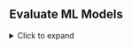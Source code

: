 ## Evaluate ML Models
<details>
    <Summary>Click to expand</summary>
* As we have formulated our project as a regression problem we use mean squared and a root mean squared error as a validation metric for hyper parameter turning

### Sagemaker Console hyper param jobs screens

![](../images/hyper_param_jobs.png)

![](../images/hyper_training_loss.png)
<br/>*We see an improved performance on our evaluation data and also note the training could have run for more rounds (it doesn't appear to have fully converged).*

As seen in the previous section we see a RMSE of 57.25 across all of the testing data which is still significantly below our evaluation performance. After further investigation we notice poor performance on testing data files 3 and 4 which exhibit 6 different operational settings. Our model isn't generalizing well to this portion of the dataset.

Some ideas to improve our model
* 

```python
!pip install pyathena
!pip install xgboost
!pip install pyarrow
!pip install s3fs
```


```python
import pyarrow.parquet as pq
import s3fs
fs = s3fs.S3FileSystem()
```


```python
dataset = pq.ParquetDataset('s3://datalake-curated-datasets-907317471167-us-east-1-pjkrtzr/year=2021', filesystem=fs)
table = dataset.read()
df = table.to_pandas()
df = df.sort_values(['unit_number', 'cycle'])
```


```python
df.head()
```




<div>
<style scoped>
    .dataframe tbody tr th:only-of-type {
        vertical-align: middle;
    }

    .dataframe tbody tr th {
        vertical-align: top;
    }

    .dataframe thead th {
        text-align: right;
    }
</style>
<table border="1" class="dataframe">
  <thead>
    <tr style="text-align: right;">
      <th></th>
      <th>filename</th>
      <th>unit_number</th>
      <th>failure_cycle</th>
      <th>cycle</th>
      <th>op_1</th>
      <th>op_2</th>
      <th>op_3</th>
      <th>sensor_measurement_1</th>
      <th>sensor_measurement_2</th>
      <th>sensor_measurement_3</th>
      <th>...</th>
      <th>sensor_measurement_15</th>
      <th>sensor_measurement_16</th>
      <th>sensor_measurement_17</th>
      <th>sensor_measurement_18</th>
      <th>sensor_measurement_19</th>
      <th>sensor_measurement_20</th>
      <th>sensor_measurement_21</th>
      <th>month</th>
      <th>day</th>
      <th>hour</th>
    </tr>
  </thead>
  <tbody>
    <tr>
      <th>19204</th>
      <td>train_FD001.txt</td>
      <td>1</td>
      <td>191</td>
      <td>1</td>
      <td>-0.0007</td>
      <td>-0.0004</td>
      <td>100.0</td>
      <td>518.67</td>
      <td>641.82</td>
      <td>1589.70</td>
      <td>...</td>
      <td>8.4195</td>
      <td>0.03</td>
      <td>392</td>
      <td>2388</td>
      <td>100.0</td>
      <td>39.06</td>
      <td>23.4190</td>
      <td>1</td>
      <td>5</td>
      <td>19</td>
    </tr>
    <tr>
      <th>60712</th>
      <td>train_FD004.txt</td>
      <td>1</td>
      <td>320</td>
      <td>1</td>
      <td>42.0049</td>
      <td>0.8400</td>
      <td>100.0</td>
      <td>445.00</td>
      <td>549.68</td>
      <td>1343.43</td>
      <td>...</td>
      <td>9.3335</td>
      <td>0.02</td>
      <td>330</td>
      <td>2212</td>
      <td>100.0</td>
      <td>10.62</td>
      <td>6.3670</td>
      <td>1</td>
      <td>5</td>
      <td>19</td>
    </tr>
    <tr>
      <th>65088</th>
      <td>train_FD002.txt</td>
      <td>1</td>
      <td>148</td>
      <td>1</td>
      <td>34.9983</td>
      <td>0.8400</td>
      <td>100.0</td>
      <td>449.44</td>
      <td>555.32</td>
      <td>1358.61</td>
      <td>...</td>
      <td>9.3461</td>
      <td>0.02</td>
      <td>334</td>
      <td>2223</td>
      <td>100.0</td>
      <td>14.73</td>
      <td>8.8071</td>
      <td>1</td>
      <td>5</td>
      <td>19</td>
    </tr>
    <tr>
      <th>155602</th>
      <td>train_FD003.txt</td>
      <td>1</td>
      <td>258</td>
      <td>1</td>
      <td>-0.0005</td>
      <td>0.0004</td>
      <td>100.0</td>
      <td>518.67</td>
      <td>642.36</td>
      <td>1583.23</td>
      <td>...</td>
      <td>8.4246</td>
      <td>0.03</td>
      <td>391</td>
      <td>2388</td>
      <td>100.0</td>
      <td>39.11</td>
      <td>23.3537</td>
      <td>1</td>
      <td>5</td>
      <td>19</td>
    </tr>
    <tr>
      <th>19205</th>
      <td>train_FD001.txt</td>
      <td>1</td>
      <td>190</td>
      <td>2</td>
      <td>0.0019</td>
      <td>-0.0003</td>
      <td>100.0</td>
      <td>518.67</td>
      <td>642.15</td>
      <td>1591.82</td>
      <td>...</td>
      <td>8.4318</td>
      <td>0.03</td>
      <td>392</td>
      <td>2388</td>
      <td>100.0</td>
      <td>39.00</td>
      <td>23.4236</td>
      <td>1</td>
      <td>5</td>
      <td>19</td>
    </tr>
  </tbody>
</table>
<p>5 rows × 31 columns</p>
</div>




```python
import numpy as np
import matplotlib.pyplot as plt
import pandas as pd
import xgboost as xgb
```


```python
!aws s3 cp s3://datalake-published-data-907317471167-us-east-1-pjkrtzr/sagemaker/cmapss-xgboost/hyper-xgboost/hyper-cmapss-2021-01-07-16-04-50-409-07f98126/output/model.tar.gz .

!tar xvzf model.tar.gz
```


```python
import pickle as pkl
with open("xgboost-model", "rb") as f:
    booster = pkl.load(f)   
```


```python
features = ['cycle', 'op_1', 'op_2',
       'op_3', 'sensor_measurement_1', 'sensor_measurement_2',
       'sensor_measurement_3', 'sensor_measurement_4', 'sensor_measurement_5',
       'sensor_measurement_6', 'sensor_measurement_7', 'sensor_measurement_8',
       'sensor_measurement_9', 'sensor_measurement_10',
       'sensor_measurement_11', 'sensor_measurement_12',
       'sensor_measurement_13', 'sensor_measurement_14',
       'sensor_measurement_15', 'sensor_measurement_16',
       'sensor_measurement_17', 'sensor_measurement_18',
       'sensor_measurement_19', 'sensor_measurement_20',
       'sensor_measurement_21']
```


```python
is_train = df.unit_number % 3 != 0
is_test = df.unit_number % 3 == 0
```


```python
x_train, x_test = df.loc[is_train, features  + ['filename']], df.loc[is_test, features + ['filename']]

y_train, y_test = df.loc[is_train, 'failure_cycle'],  df.loc[is_test, 'failure_cycle']
```


```python
from sklearn.metrics import mean_squared_error
```


```python
residuals = y_test.values - booster.predict(xgb.DMatrix(x_test[features].values))
```


```python
mean_squared_error(y_test.values, booster.predict(xgb.DMatrix(x_test[features].values)), squared=False)
```




    44.36013601663794




```python
fig, ax = plt.subplots(figsize=(30, 12))
ax.plot(residuals)
_ = ax.set_title('residual plot by filename, engine number')
```


    
![png](../images/evaluate_model_13_0.png)
    



```python
from matplotlib.colors import ListedColormap as lcm
labels, _ = df.loc[y_test.index, 'filename'].pipe(pd.factorize)
colours = ['red','orange','blue','green']
```


```python
fig, ax = plt.subplots(figsize=(30, 12))
ax.scatter(df.loc[y_test.index, 'cycle'], residuals, c=labels, cmap=lcm(colours), s=5, alpha=.5)
```




    <matplotlib.collections.PathCollection at 0x7f1fdf5b6470>




    
![png](../images/evaluate_model_15_1.png)
    



```python
x_test['residual'] = residuals
```


```python
x_test.groupby('filename').residual.describe()
```




<div>
<style scoped>
    .dataframe tbody tr th:only-of-type {
        vertical-align: middle;
    }

    .dataframe tbody tr th {
        vertical-align: top;
    }

    .dataframe thead th {
        text-align: right;
    }
</style>
<table border="1" class="dataframe">
  <thead>
    <tr style="text-align: right;">
      <th></th>
      <th>count</th>
      <th>mean</th>
      <th>std</th>
      <th>min</th>
      <th>25%</th>
      <th>50%</th>
      <th>75%</th>
      <th>max</th>
    </tr>
    <tr>
      <th>filename</th>
      <th></th>
      <th></th>
      <th></th>
      <th></th>
      <th></th>
      <th></th>
      <th></th>
      <th></th>
    </tr>
  </thead>
  <tbody>
    <tr>
      <th>train_FD001.txt</th>
      <td>6608.0</td>
      <td>-0.628722</td>
      <td>41.703216</td>
      <td>-115.709702</td>
      <td>-25.399927</td>
      <td>-4.979549</td>
      <td>10.563948</td>
      <td>175.004593</td>
    </tr>
    <tr>
      <th>train_FD002.txt</th>
      <td>17506.0</td>
      <td>-2.387850</td>
      <td>34.093822</td>
      <td>-127.192123</td>
      <td>-22.189165</td>
      <td>-4.812390</td>
      <td>11.121140</td>
      <td>147.016792</td>
    </tr>
    <tr>
      <th>train_FD003.txt</th>
      <td>8098.0</td>
      <td>3.876181</td>
      <td>62.486405</td>
      <td>-226.096405</td>
      <td>-25.879181</td>
      <td>-3.090282</td>
      <td>21.385916</td>
      <td>260.607513</td>
    </tr>
    <tr>
      <th>train_FD004.txt</th>
      <td>19454.0</td>
      <td>-2.332206</td>
      <td>44.131340</td>
      <td>-163.258270</td>
      <td>-26.639145</td>
      <td>-4.461285</td>
      <td>15.991688</td>
      <td>190.555252</td>
    </tr>
  </tbody>
</table>
</div>




```python
! cat /home/ec2-user/SageMaker/aws-bb-cmapss/data/test_FD001.txt | cut -d ' ' -f2- > cmapss.test.1
! cat /home/ec2-user/SageMaker/aws-bb-cmapss/data/test_FD002.txt | cut -d ' ' -f2- > cmapss.test.2
! cat /home/ec2-user/SageMaker/aws-bb-cmapss/data/test_FD003.txt | cut -d ' ' -f2- > cmapss.test.3
! cat /home/ec2-user/SageMaker/aws-bb-cmapss/data/test_FD004.txt | cut -d ' ' -f2- > cmapss.test.4
```


```python
all_test_data = []
for i in range(1, 5):
    filename = f'cmapss.test.{i}'
    test_file_name = f'test_FD00{i}.txt'
    test_rul_name = f'RUL_FD00{i}.txt'
    test_data = pd.read_csv(f"/home/ec2-user/SageMaker/aws-bb-cmapss/data/{test_file_name}", header=None, delimiter=' ')

    labels = pd.read_csv(f"/home/ec2-user/SageMaker/aws-bb-cmapss/data/{test_rul_name}", names=['remaining_cycles'])
    labels.index += 1
    labels = labels.reset_index()
    labels = labels.rename(columns={'index' : 0})
    labels = test_data.groupby(0)[1].max().reset_index().merge(labels, left_on=0, right_on=0)
    labels['max_cycles'] = labels[1] + labels['remaining_cycles']

    test_data = test_data.merge(labels[[0, 'max_cycles']], left_on=0, right_on=0)

    test_data['RUL'] = test_data['max_cycles'] - test_data[1]
    test_data['filename'] = filename
    all_test_data.append(test_data)

all_test_data_df = pd.concat(all_test_data)
```


```python
residual_test = all_test_data_df.RUL.values - booster.predict(xgb.DMatrix(all_test_data_df.drop(columns=[0, 26, 27, 'max_cycles', 'RUL', 'filename']).values))
```


```python
mean_squared_error(all_test_data_df.RUL.values, booster.predict(xgb.DMatrix(all_test_data_df.drop(columns=[0, 26, 27, 'max_cycles', 'RUL', 'filename']).values)), squared=False)
```




    57.709556087846885




```python
fig, ax = plt.subplots(figsize=(30, 12))
ax.plot(residual_test)
_ = ax.set_title('residual plot by filename, engine number')
```


    
![png](../images/evaluate_model_22_0.png)
    



```python
all_test_data_df['residual'] = residual_test
```


```python
all_test_data_df.head()
```




<div>
<style scoped>
    .dataframe tbody tr th:only-of-type {
        vertical-align: middle;
    }

    .dataframe tbody tr th {
        vertical-align: top;
    }

    .dataframe thead th {
        text-align: right;
    }
</style>
<table border="1" class="dataframe">
  <thead>
    <tr style="text-align: right;">
      <th></th>
      <th>0</th>
      <th>1</th>
      <th>2</th>
      <th>3</th>
      <th>4</th>
      <th>5</th>
      <th>6</th>
      <th>7</th>
      <th>8</th>
      <th>9</th>
      <th>...</th>
      <th>22</th>
      <th>23</th>
      <th>24</th>
      <th>25</th>
      <th>26</th>
      <th>27</th>
      <th>max_cycles</th>
      <th>RUL</th>
      <th>filename</th>
      <th>residual</th>
    </tr>
  </thead>
  <tbody>
    <tr>
      <th>0</th>
      <td>1</td>
      <td>1</td>
      <td>0.0023</td>
      <td>0.0003</td>
      <td>100.0</td>
      <td>518.67</td>
      <td>643.02</td>
      <td>1585.29</td>
      <td>1398.21</td>
      <td>14.62</td>
      <td>...</td>
      <td>2388</td>
      <td>100.0</td>
      <td>38.86</td>
      <td>23.3735</td>
      <td>NaN</td>
      <td>NaN</td>
      <td>143</td>
      <td>142</td>
      <td>cmapss.test.1</td>
      <td>-46.637024</td>
    </tr>
    <tr>
      <th>1</th>
      <td>1</td>
      <td>2</td>
      <td>-0.0027</td>
      <td>-0.0003</td>
      <td>100.0</td>
      <td>518.67</td>
      <td>641.71</td>
      <td>1588.45</td>
      <td>1395.42</td>
      <td>14.62</td>
      <td>...</td>
      <td>2388</td>
      <td>100.0</td>
      <td>39.02</td>
      <td>23.3916</td>
      <td>NaN</td>
      <td>NaN</td>
      <td>143</td>
      <td>141</td>
      <td>cmapss.test.1</td>
      <td>-60.858078</td>
    </tr>
    <tr>
      <th>2</th>
      <td>1</td>
      <td>3</td>
      <td>0.0003</td>
      <td>0.0001</td>
      <td>100.0</td>
      <td>518.67</td>
      <td>642.46</td>
      <td>1586.94</td>
      <td>1401.34</td>
      <td>14.62</td>
      <td>...</td>
      <td>2388</td>
      <td>100.0</td>
      <td>39.08</td>
      <td>23.4166</td>
      <td>NaN</td>
      <td>NaN</td>
      <td>143</td>
      <td>140</td>
      <td>cmapss.test.1</td>
      <td>-58.174103</td>
    </tr>
    <tr>
      <th>3</th>
      <td>1</td>
      <td>4</td>
      <td>0.0042</td>
      <td>0.0000</td>
      <td>100.0</td>
      <td>518.67</td>
      <td>642.44</td>
      <td>1584.12</td>
      <td>1406.42</td>
      <td>14.62</td>
      <td>...</td>
      <td>2388</td>
      <td>100.0</td>
      <td>39.00</td>
      <td>23.3737</td>
      <td>NaN</td>
      <td>NaN</td>
      <td>143</td>
      <td>139</td>
      <td>cmapss.test.1</td>
      <td>-58.611984</td>
    </tr>
    <tr>
      <th>4</th>
      <td>1</td>
      <td>5</td>
      <td>0.0014</td>
      <td>0.0000</td>
      <td>100.0</td>
      <td>518.67</td>
      <td>642.51</td>
      <td>1587.19</td>
      <td>1401.92</td>
      <td>14.62</td>
      <td>...</td>
      <td>2388</td>
      <td>100.0</td>
      <td>38.99</td>
      <td>23.4130</td>
      <td>NaN</td>
      <td>NaN</td>
      <td>143</td>
      <td>138</td>
      <td>cmapss.test.1</td>
      <td>-66.911758</td>
    </tr>
  </tbody>
</table>
<p>5 rows × 32 columns</p>
</div>




```python
buckets, bins = pd.qcut(x_test.cycle, 10, precision=0, retbins=True)
```

# Futher comparisons of the data reveal a fact which we are aware of and which explains the reason for higher errors on the test set
* the test files (all_test_data_df) are truncated at some point prior to the engine failure, where are the train data (x_test) are upto and including the final cycle.
Considering the distribution of errors on the scatter above this provides fewer low error (late cycle) prediction in the test data which would pull down our average error rate.
Looking at the distribution of cycle across each of the files we can see the train data has larger dispertion
* the training data upper quartile starts at [152, 155, 193.75 and 180] cycles
* the test data upper quartile starts at [113, 119, 149 and 155] cycles



```python
x_test.groupby(['filename']).cycle.describe()
```




<div>
<style scoped>
    .dataframe tbody tr th:only-of-type {
        vertical-align: middle;
    }

    .dataframe tbody tr th {
        vertical-align: top;
    }

    .dataframe thead th {
        text-align: right;
    }
</style>
<table border="1" class="dataframe">
  <thead>
    <tr style="text-align: right;">
      <th></th>
      <th>count</th>
      <th>mean</th>
      <th>std</th>
      <th>min</th>
      <th>25%</th>
      <th>50%</th>
      <th>75%</th>
      <th>max</th>
    </tr>
    <tr>
      <th>filename</th>
      <th></th>
      <th></th>
      <th></th>
      <th></th>
      <th></th>
      <th></th>
      <th></th>
      <th></th>
    </tr>
  </thead>
  <tbody>
    <tr>
      <th>train_FD001.txt</th>
      <td>6608.0</td>
      <td>106.867736</td>
      <td>69.710392</td>
      <td>1.0</td>
      <td>51.0</td>
      <td>101.0</td>
      <td>152.00</td>
      <td>362.0</td>
    </tr>
    <tr>
      <th>train_FD002.txt</th>
      <td>17506.0</td>
      <td>106.889181</td>
      <td>66.943381</td>
      <td>1.0</td>
      <td>51.0</td>
      <td>102.0</td>
      <td>155.00</td>
      <td>340.0</td>
    </tr>
    <tr>
      <th>train_FD003.txt</th>
      <td>8098.0</td>
      <td>142.325142</td>
      <td>103.378154</td>
      <td>1.0</td>
      <td>63.0</td>
      <td>125.0</td>
      <td>193.75</td>
      <td>494.0</td>
    </tr>
    <tr>
      <th>train_FD004.txt</th>
      <td>19454.0</td>
      <td>126.601213</td>
      <td>83.612747</td>
      <td>1.0</td>
      <td>59.0</td>
      <td>117.0</td>
      <td>180.00</td>
      <td>417.0</td>
    </tr>
  </tbody>
</table>
</div>




```python
all_test_data_df.groupby(['filename'])[1].describe()
```




<div>
<style scoped>
    .dataframe tbody tr th:only-of-type {
        vertical-align: middle;
    }

    .dataframe tbody tr th {
        vertical-align: top;
    }

    .dataframe thead th {
        text-align: right;
    }
</style>
<table border="1" class="dataframe">
  <thead>
    <tr style="text-align: right;">
      <th></th>
      <th>count</th>
      <th>mean</th>
      <th>std</th>
      <th>min</th>
      <th>25%</th>
      <th>50%</th>
      <th>75%</th>
      <th>max</th>
    </tr>
    <tr>
      <th>filename</th>
      <th></th>
      <th></th>
      <th></th>
      <th></th>
      <th></th>
      <th></th>
      <th></th>
      <th></th>
    </tr>
  </thead>
  <tbody>
    <tr>
      <th>cmapss.test.1</th>
      <td>13096.0</td>
      <td>76.836515</td>
      <td>53.057749</td>
      <td>1.0</td>
      <td>33.0</td>
      <td>69.0</td>
      <td>113.0</td>
      <td>303.0</td>
    </tr>
    <tr>
      <th>cmapss.test.2</th>
      <td>33991.0</td>
      <td>81.223647</td>
      <td>58.892845</td>
      <td>1.0</td>
      <td>34.0</td>
      <td>70.0</td>
      <td>119.0</td>
      <td>367.0</td>
    </tr>
    <tr>
      <th>cmapss.test.3</th>
      <td>16596.0</td>
      <td>105.999518</td>
      <td>83.286900</td>
      <td>1.0</td>
      <td>42.0</td>
      <td>87.0</td>
      <td>149.0</td>
      <td>475.0</td>
    </tr>
    <tr>
      <th>cmapss.test.4</th>
      <td>41214.0</td>
      <td>108.739094</td>
      <td>83.717459</td>
      <td>1.0</td>
      <td>43.0</td>
      <td>91.0</td>
      <td>155.0</td>
      <td>486.0</td>
    </tr>
  </tbody>
</table>
</div>



# How do residuals vary across the train/ test


```python
x_test.groupby(['filename',buckets]).residual.describe()
```




<div>
<style scoped>
    .dataframe tbody tr th:only-of-type {
        vertical-align: middle;
    }

    .dataframe tbody tr th {
        vertical-align: top;
    }

    .dataframe thead th {
        text-align: right;
    }
</style>
<table border="1" class="dataframe">
  <thead>
    <tr style="text-align: right;">
      <th></th>
      <th></th>
      <th>count</th>
      <th>mean</th>
      <th>std</th>
      <th>min</th>
      <th>25%</th>
      <th>50%</th>
      <th>75%</th>
      <th>max</th>
    </tr>
    <tr>
      <th>filename</th>
      <th>cycle</th>
      <th></th>
      <th></th>
      <th></th>
      <th></th>
      <th></th>
      <th></th>
      <th></th>
      <th></th>
    </tr>
  </thead>
  <tbody>
    <tr>
      <th rowspan="10" valign="top">train_FD001.txt</th>
      <th>(0.0, 22.0]</th>
      <td>726.0</td>
      <td>-2.504561</td>
      <td>50.789281</td>
      <td>-86.244019</td>
      <td>-35.661686</td>
      <td>-13.136742</td>
      <td>16.097553</td>
      <td>175.004593</td>
    </tr>
    <tr>
      <th>(22.0, 44.0]</th>
      <td>726.0</td>
      <td>-3.755982</td>
      <td>50.656662</td>
      <td>-115.709702</td>
      <td>-36.211971</td>
      <td>-15.256157</td>
      <td>13.969833</td>
      <td>173.169632</td>
    </tr>
    <tr>
      <th>(44.0, 66.0]</th>
      <td>726.0</td>
      <td>-4.321798</td>
      <td>50.130904</td>
      <td>-88.229858</td>
      <td>-35.897781</td>
      <td>-15.830536</td>
      <td>12.547562</td>
      <td>174.960602</td>
    </tr>
    <tr>
      <th>(66.0, 88.0]</th>
      <td>726.0</td>
      <td>-3.666177</td>
      <td>47.859289</td>
      <td>-83.804855</td>
      <td>-33.549446</td>
      <td>-15.542778</td>
      <td>10.791906</td>
      <td>173.310860</td>
    </tr>
    <tr>
      <th>(88.0, 110.0]</th>
      <td>726.0</td>
      <td>-3.702890</td>
      <td>44.198749</td>
      <td>-69.713692</td>
      <td>-30.358004</td>
      <td>-14.475109</td>
      <td>8.751095</td>
      <td>160.703506</td>
    </tr>
    <tr>
      <th>(110.0, 133.0]</th>
      <td>754.0</td>
      <td>-1.152965</td>
      <td>38.874536</td>
      <td>-79.414566</td>
      <td>-23.152164</td>
      <td>-7.689329</td>
      <td>4.784771</td>
      <td>156.172768</td>
    </tr>
    <tr>
      <th>(133.0, 156.0]</th>
      <td>705.0</td>
      <td>0.305408</td>
      <td>32.445708</td>
      <td>-63.428772</td>
      <td>-15.390663</td>
      <td>-3.736670</td>
      <td>5.717579</td>
      <td>125.682098</td>
    </tr>
    <tr>
      <th>(156.0, 183.0]</th>
      <td>637.0</td>
      <td>2.831494</td>
      <td>28.467537</td>
      <td>-58.045792</td>
      <td>-10.312904</td>
      <td>-0.793730</td>
      <td>7.015697</td>
      <td>110.830215</td>
    </tr>
    <tr>
      <th>(183.0, 226.0]</th>
      <td>537.0</td>
      <td>8.049312</td>
      <td>22.698423</td>
      <td>-36.912132</td>
      <td>-4.002255</td>
      <td>0.353560</td>
      <td>11.885986</td>
      <td>98.876205</td>
    </tr>
    <tr>
      <th>(226.0, 494.0]</th>
      <td>345.0</td>
      <td>9.872488</td>
      <td>14.305110</td>
      <td>-11.570721</td>
      <td>-1.046422</td>
      <td>5.766025</td>
      <td>16.840992</td>
      <td>67.317307</td>
    </tr>
    <tr>
      <th rowspan="10" valign="top">train_FD002.txt</th>
      <th>(0.0, 22.0]</th>
      <td>1892.0</td>
      <td>-3.379630</td>
      <td>43.861788</td>
      <td>-117.789108</td>
      <td>-31.157356</td>
      <td>-9.812286</td>
      <td>19.146919</td>
      <td>142.545486</td>
    </tr>
    <tr>
      <th>(22.0, 44.0]</th>
      <td>1892.0</td>
      <td>-3.787235</td>
      <td>42.764452</td>
      <td>-105.122421</td>
      <td>-31.099270</td>
      <td>-10.069321</td>
      <td>17.380657</td>
      <td>146.350555</td>
    </tr>
    <tr>
      <th>(44.0, 66.0]</th>
      <td>1892.0</td>
      <td>-3.623476</td>
      <td>42.160388</td>
      <td>-127.192123</td>
      <td>-30.555206</td>
      <td>-9.525581</td>
      <td>18.226646</td>
      <td>138.584610</td>
    </tr>
    <tr>
      <th>(66.0, 88.0]</th>
      <td>1892.0</td>
      <td>-4.294027</td>
      <td>40.546853</td>
      <td>-106.112152</td>
      <td>-31.691811</td>
      <td>-10.794277</td>
      <td>15.179213</td>
      <td>147.016792</td>
    </tr>
    <tr>
      <th>(88.0, 110.0]</th>
      <td>1892.0</td>
      <td>-2.775645</td>
      <td>37.417924</td>
      <td>-119.322372</td>
      <td>-28.266768</td>
      <td>-9.380726</td>
      <td>17.536855</td>
      <td>133.719429</td>
    </tr>
    <tr>
      <th>(110.0, 133.0]</th>
      <td>1974.0</td>
      <td>-2.439496</td>
      <td>31.484923</td>
      <td>-90.092560</td>
      <td>-23.193541</td>
      <td>-7.683946</td>
      <td>13.097157</td>
      <td>107.921883</td>
    </tr>
    <tr>
      <th>(133.0, 156.0]</th>
      <td>1845.0</td>
      <td>-1.671300</td>
      <td>24.668291</td>
      <td>-71.997299</td>
      <td>-16.704857</td>
      <td>-4.038641</td>
      <td>9.215130</td>
      <td>97.528938</td>
    </tr>
    <tr>
      <th>(156.0, 183.0]</th>
      <td>1835.0</td>
      <td>-0.503050</td>
      <td>18.568626</td>
      <td>-70.537537</td>
      <td>-10.035807</td>
      <td>-2.071850</td>
      <td>6.523329</td>
      <td>80.012054</td>
    </tr>
    <tr>
      <th>(183.0, 226.0]</th>
      <td>1579.0</td>
      <td>0.421674</td>
      <td>13.489835</td>
      <td>-56.354706</td>
      <td>-6.727734</td>
      <td>-1.307190</td>
      <td>5.976973</td>
      <td>62.230415</td>
    </tr>
    <tr>
      <th>(226.0, 494.0]</th>
      <td>813.0</td>
      <td>0.179374</td>
      <td>10.830035</td>
      <td>-37.054092</td>
      <td>-6.092457</td>
      <td>-1.104939</td>
      <td>6.291022</td>
      <td>35.263420</td>
    </tr>
    <tr>
      <th rowspan="10" valign="top">train_FD003.txt</th>
      <th>(0.0, 22.0]</th>
      <td>715.0</td>
      <td>1.405239</td>
      <td>82.684349</td>
      <td>-218.186340</td>
      <td>-45.376617</td>
      <td>-14.923691</td>
      <td>31.251846</td>
      <td>239.966370</td>
    </tr>
    <tr>
      <th>(22.0, 44.0]</th>
      <td>715.0</td>
      <td>0.881188</td>
      <td>84.169375</td>
      <td>-226.096405</td>
      <td>-46.808243</td>
      <td>-17.224731</td>
      <td>31.290154</td>
      <td>260.607513</td>
    </tr>
    <tr>
      <th>(44.0, 66.0]</th>
      <td>715.0</td>
      <td>0.555060</td>
      <td>79.966932</td>
      <td>-214.549561</td>
      <td>-45.290245</td>
      <td>-17.738831</td>
      <td>30.820015</td>
      <td>231.603485</td>
    </tr>
    <tr>
      <th>(66.0, 88.0]</th>
      <td>715.0</td>
      <td>0.775917</td>
      <td>77.009338</td>
      <td>-195.553711</td>
      <td>-49.224915</td>
      <td>-16.815788</td>
      <td>28.167610</td>
      <td>245.300003</td>
    </tr>
    <tr>
      <th>(88.0, 110.0]</th>
      <td>715.0</td>
      <td>-0.480452</td>
      <td>70.564215</td>
      <td>-184.827423</td>
      <td>-43.262886</td>
      <td>-14.907150</td>
      <td>23.750622</td>
      <td>239.450256</td>
    </tr>
    <tr>
      <th>(110.0, 133.0]</th>
      <td>747.0</td>
      <td>0.900544</td>
      <td>61.744840</td>
      <td>-139.748413</td>
      <td>-33.811954</td>
      <td>-9.987747</td>
      <td>20.160927</td>
      <td>230.481369</td>
    </tr>
    <tr>
      <th>(133.0, 156.0]</th>
      <td>737.0</td>
      <td>1.559486</td>
      <td>55.121857</td>
      <td>-135.229279</td>
      <td>-24.313309</td>
      <td>-5.979464</td>
      <td>12.745003</td>
      <td>225.069641</td>
    </tr>
    <tr>
      <th>(156.0, 183.0]</th>
      <td>772.0</td>
      <td>4.150465</td>
      <td>46.893530</td>
      <td>-134.661041</td>
      <td>-13.673084</td>
      <td>-3.049020</td>
      <td>8.735978</td>
      <td>202.286560</td>
    </tr>
    <tr>
      <th>(183.0, 226.0]</th>
      <td>857.0</td>
      <td>8.758735</td>
      <td>41.360778</td>
      <td>-89.223892</td>
      <td>-7.758352</td>
      <td>-0.719723</td>
      <td>11.801170</td>
      <td>169.891205</td>
    </tr>
    <tr>
      <th>(226.0, 494.0]</th>
      <td>1410.0</td>
      <td>11.782943</td>
      <td>25.574665</td>
      <td>-40.207283</td>
      <td>-3.077310</td>
      <td>4.311538</td>
      <td>20.075932</td>
      <td>143.065857</td>
    </tr>
    <tr>
      <th rowspan="10" valign="top">train_FD004.txt</th>
      <th>(0.0, 22.0]</th>
      <td>1848.0</td>
      <td>1.085215</td>
      <td>56.994532</td>
      <td>-148.551788</td>
      <td>-36.781509</td>
      <td>-3.572090</td>
      <td>34.545368</td>
      <td>178.681519</td>
    </tr>
    <tr>
      <th>(22.0, 44.0]</th>
      <td>1848.0</td>
      <td>-0.442039</td>
      <td>56.360199</td>
      <td>-142.576538</td>
      <td>-36.458767</td>
      <td>-5.829292</td>
      <td>34.683262</td>
      <td>186.002258</td>
    </tr>
    <tr>
      <th>(44.0, 66.0]</th>
      <td>1829.0</td>
      <td>-0.469235</td>
      <td>53.472335</td>
      <td>-132.643524</td>
      <td>-35.859573</td>
      <td>-4.764755</td>
      <td>32.213287</td>
      <td>180.314835</td>
    </tr>
    <tr>
      <th>(66.0, 88.0]</th>
      <td>1826.0</td>
      <td>-2.348534</td>
      <td>52.763904</td>
      <td>-163.258270</td>
      <td>-35.873798</td>
      <td>-6.751415</td>
      <td>29.326567</td>
      <td>176.858704</td>
    </tr>
    <tr>
      <th>(88.0, 110.0]</th>
      <td>1826.0</td>
      <td>-1.221774</td>
      <td>50.255498</td>
      <td>-152.362183</td>
      <td>-31.426479</td>
      <td>-6.853584</td>
      <td>25.477556</td>
      <td>190.555252</td>
    </tr>
    <tr>
      <th>(110.0, 133.0]</th>
      <td>1910.0</td>
      <td>-1.429512</td>
      <td>44.750493</td>
      <td>-156.774826</td>
      <td>-28.027679</td>
      <td>-5.428851</td>
      <td>22.290173</td>
      <td>159.926422</td>
    </tr>
    <tr>
      <th>(133.0, 156.0]</th>
      <td>1866.0</td>
      <td>-3.429129</td>
      <td>37.340699</td>
      <td>-121.004807</td>
      <td>-24.338524</td>
      <td>-4.499727</td>
      <td>13.126463</td>
      <td>142.372818</td>
    </tr>
    <tr>
      <th>(156.0, 183.0]</th>
      <td>1872.0</td>
      <td>-4.869862</td>
      <td>33.073220</td>
      <td>-117.772827</td>
      <td>-21.353634</td>
      <td>-3.799168</td>
      <td>7.267905</td>
      <td>130.786636</td>
    </tr>
    <tr>
      <th>(183.0, 226.0]</th>
      <td>2030.0</td>
      <td>-6.390596</td>
      <td>29.408362</td>
      <td>-107.694397</td>
      <td>-20.150320</td>
      <td>-4.691977</td>
      <td>6.208179</td>
      <td>117.488937</td>
    </tr>
    <tr>
      <th>(226.0, 494.0]</th>
      <td>2599.0</td>
      <td>-3.063986</td>
      <td>17.442081</td>
      <td>-106.255951</td>
      <td>-11.061481</td>
      <td>-3.695995</td>
      <td>3.258115</td>
      <td>70.771942</td>
    </tr>
  </tbody>
</table>
</div>




```python
all_test_data_df.groupby(['filename', pd.cut(all_test_data_df[1], bins)]).residual.describe()
```




<div>
<style scoped>
    .dataframe tbody tr th:only-of-type {
        vertical-align: middle;
    }

    .dataframe tbody tr th {
        vertical-align: top;
    }

    .dataframe thead th {
        text-align: right;
    }
</style>
<table border="1" class="dataframe">
  <thead>
    <tr style="text-align: right;">
      <th></th>
      <th></th>
      <th>count</th>
      <th>mean</th>
      <th>std</th>
      <th>min</th>
      <th>25%</th>
      <th>50%</th>
      <th>75%</th>
      <th>max</th>
    </tr>
    <tr>
      <th>filename</th>
      <th>1</th>
      <th></th>
      <th></th>
      <th></th>
      <th></th>
      <th></th>
      <th></th>
      <th></th>
      <th></th>
    </tr>
  </thead>
  <tbody>
    <tr>
      <th rowspan="10" valign="top">cmapss.test.1</th>
      <th>(1.0, 22.0]</th>
      <td>2100.0</td>
      <td>3.520735</td>
      <td>44.656605</td>
      <td>-125.288116</td>
      <td>-25.922104</td>
      <td>-4.356697</td>
      <td>25.610508</td>
      <td>150.095718</td>
    </tr>
    <tr>
      <th>(22.0, 44.0]</th>
      <td>2165.0</td>
      <td>3.442535</td>
      <td>43.878569</td>
      <td>-124.837585</td>
      <td>-25.752701</td>
      <td>-4.136856</td>
      <td>26.616257</td>
      <td>149.234985</td>
    </tr>
    <tr>
      <th>(44.0, 66.0]</th>
      <td>1996.0</td>
      <td>5.539272</td>
      <td>43.434743</td>
      <td>-124.005646</td>
      <td>-23.238945</td>
      <td>-2.878273</td>
      <td>29.806156</td>
      <td>155.589104</td>
    </tr>
    <tr>
      <th>(66.0, 88.0]</th>
      <td>1763.0</td>
      <td>8.490756</td>
      <td>42.294289</td>
      <td>-86.309799</td>
      <td>-20.548023</td>
      <td>0.525902</td>
      <td>31.212120</td>
      <td>152.160652</td>
    </tr>
    <tr>
      <th>(88.0, 110.0]</th>
      <td>1557.0</td>
      <td>8.280883</td>
      <td>40.722240</td>
      <td>-89.006210</td>
      <td>-18.366188</td>
      <td>-0.360016</td>
      <td>33.614380</td>
      <td>156.355827</td>
    </tr>
    <tr>
      <th>(110.0, 133.0]</th>
      <td>1384.0</td>
      <td>7.762673</td>
      <td>37.190255</td>
      <td>-80.164001</td>
      <td>-17.367428</td>
      <td>1.915558</td>
      <td>29.883945</td>
      <td>140.861984</td>
    </tr>
    <tr>
      <th>(133.0, 156.0]</th>
      <td>955.0</td>
      <td>6.500854</td>
      <td>31.985700</td>
      <td>-60.163895</td>
      <td>-16.133802</td>
      <td>0.081562</td>
      <td>22.494577</td>
      <td>123.967819</td>
    </tr>
    <tr>
      <th>(156.0, 183.0]</th>
      <td>611.0</td>
      <td>5.642109</td>
      <td>27.468518</td>
      <td>-57.098763</td>
      <td>-11.588488</td>
      <td>-0.833815</td>
      <td>13.254990</td>
      <td>99.660904</td>
    </tr>
    <tr>
      <th>(183.0, 226.5]</th>
      <td>356.0</td>
      <td>10.824724</td>
      <td>24.113555</td>
      <td>-38.132217</td>
      <td>-4.525483</td>
      <td>2.798200</td>
      <td>23.428264</td>
      <td>87.730965</td>
    </tr>
    <tr>
      <th>(226.5, 494.0]</th>
      <td>109.0</td>
      <td>4.466225</td>
      <td>21.191497</td>
      <td>-28.535103</td>
      <td>-9.470699</td>
      <td>-1.635033</td>
      <td>8.514038</td>
      <td>60.917480</td>
    </tr>
    <tr>
      <th rowspan="10" valign="top">cmapss.test.2</th>
      <th>(1.0, 22.0]</th>
      <td>5438.0</td>
      <td>5.858601</td>
      <td>47.666633</td>
      <td>-135.746918</td>
      <td>-29.975613</td>
      <td>-0.679977</td>
      <td>38.541111</td>
      <td>182.410522</td>
    </tr>
    <tr>
      <th>(22.0, 44.0]</th>
      <td>5514.0</td>
      <td>6.582082</td>
      <td>47.408448</td>
      <td>-138.485275</td>
      <td>-28.970951</td>
      <td>-0.082741</td>
      <td>39.475830</td>
      <td>180.409332</td>
    </tr>
    <tr>
      <th>(44.0, 66.0]</th>
      <td>5009.0</td>
      <td>9.755159</td>
      <td>46.665680</td>
      <td>-114.380569</td>
      <td>-26.162445</td>
      <td>4.232635</td>
      <td>43.732559</td>
      <td>174.345825</td>
    </tr>
    <tr>
      <th>(66.0, 88.0]</th>
      <td>4277.0</td>
      <td>11.602093</td>
      <td>46.089158</td>
      <td>-135.819489</td>
      <td>-23.974854</td>
      <td>6.541122</td>
      <td>45.998123</td>
      <td>182.489395</td>
    </tr>
    <tr>
      <th>(88.0, 110.0]</th>
      <td>3705.0</td>
      <td>12.355930</td>
      <td>43.160384</td>
      <td>-114.929489</td>
      <td>-20.530693</td>
      <td>6.366707</td>
      <td>43.088959</td>
      <td>165.444092</td>
    </tr>
    <tr>
      <th>(110.0, 133.0]</th>
      <td>3335.0</td>
      <td>11.621051</td>
      <td>36.797735</td>
      <td>-98.788689</td>
      <td>-13.986936</td>
      <td>7.319420</td>
      <td>35.088497</td>
      <td>161.465248</td>
    </tr>
    <tr>
      <th>(133.0, 156.0]</th>
      <td>2581.0</td>
      <td>10.831543</td>
      <td>30.121543</td>
      <td>-64.782944</td>
      <td>-8.783073</td>
      <td>6.060909</td>
      <td>29.621262</td>
      <td>130.988403</td>
    </tr>
    <tr>
      <th>(156.0, 183.0]</th>
      <td>1846.0</td>
      <td>11.397143</td>
      <td>25.684043</td>
      <td>-64.752716</td>
      <td>-5.042450</td>
      <td>6.837380</td>
      <td>26.585899</td>
      <td>122.378967</td>
    </tr>
    <tr>
      <th>(183.0, 226.5]</th>
      <td>1339.0</td>
      <td>12.988834</td>
      <td>20.518929</td>
      <td>-47.086792</td>
      <td>-0.615672</td>
      <td>11.145702</td>
      <td>23.251854</td>
      <td>103.006027</td>
    </tr>
    <tr>
      <th>(226.5, 494.0]</th>
      <td>688.0</td>
      <td>9.299476</td>
      <td>15.737585</td>
      <td>-42.023972</td>
      <td>-0.088955</td>
      <td>6.868351</td>
      <td>16.877409</td>
      <td>75.874046</td>
    </tr>
    <tr>
      <th rowspan="10" valign="top">cmapss.test.3</th>
      <th>(1.0, 22.0]</th>
      <td>2100.0</td>
      <td>-5.436495</td>
      <td>69.236693</td>
      <td>-196.868713</td>
      <td>-45.404919</td>
      <td>-11.224632</td>
      <td>28.164417</td>
      <td>237.850037</td>
    </tr>
    <tr>
      <th>(22.0, 44.0]</th>
      <td>2191.0</td>
      <td>-6.088853</td>
      <td>68.747860</td>
      <td>-202.530945</td>
      <td>-45.098724</td>
      <td>-11.677673</td>
      <td>30.170403</td>
      <td>212.480209</td>
    </tr>
    <tr>
      <th>(44.0, 66.0]</th>
      <td>2098.0</td>
      <td>-4.547773</td>
      <td>68.637975</td>
      <td>-188.374298</td>
      <td>-42.697742</td>
      <td>-11.669319</td>
      <td>31.206028</td>
      <td>220.786621</td>
    </tr>
    <tr>
      <th>(66.0, 88.0]</th>
      <td>1927.0</td>
      <td>-5.198087</td>
      <td>70.722780</td>
      <td>-225.840942</td>
      <td>-43.850693</td>
      <td>-9.424919</td>
      <td>32.155155</td>
      <td>227.023697</td>
    </tr>
    <tr>
      <th>(88.0, 110.0]</th>
      <td>1713.0</td>
      <td>0.030292</td>
      <td>71.566194</td>
      <td>-255.108856</td>
      <td>-40.714005</td>
      <td>-2.994843</td>
      <td>32.814888</td>
      <td>236.292755</td>
    </tr>
    <tr>
      <th>(110.0, 133.0]</th>
      <td>1480.0</td>
      <td>4.998880</td>
      <td>69.133659</td>
      <td>-190.394592</td>
      <td>-34.015862</td>
      <td>1.855469</td>
      <td>30.346106</td>
      <td>230.311584</td>
    </tr>
    <tr>
      <th>(133.0, 156.0]</th>
      <td>1198.0</td>
      <td>7.737704</td>
      <td>61.087120</td>
      <td>-171.162567</td>
      <td>-25.291012</td>
      <td>3.580765</td>
      <td>24.867485</td>
      <td>222.661026</td>
    </tr>
    <tr>
      <th>(156.0, 183.0]</th>
      <td>1094.0</td>
      <td>5.341505</td>
      <td>54.892290</td>
      <td>-145.054993</td>
      <td>-25.662830</td>
      <td>-2.482634</td>
      <td>20.263256</td>
      <td>215.092079</td>
    </tr>
    <tr>
      <th>(183.0, 226.5]</th>
      <td>1140.0</td>
      <td>10.485861</td>
      <td>50.855737</td>
      <td>-114.906097</td>
      <td>-18.101614</td>
      <td>-2.769909</td>
      <td>19.543915</td>
      <td>162.339218</td>
    </tr>
    <tr>
      <th>(226.5, 494.0]</th>
      <td>1555.0</td>
      <td>18.780771</td>
      <td>31.474184</td>
      <td>-45.905762</td>
      <td>-3.308881</td>
      <td>7.767645</td>
      <td>34.567596</td>
      <td>133.484367</td>
    </tr>
    <tr>
      <th rowspan="10" valign="top">cmapss.test.4</th>
      <th>(1.0, 22.0]</th>
      <td>5197.0</td>
      <td>13.014354</td>
      <td>71.949132</td>
      <td>-228.039459</td>
      <td>-36.783508</td>
      <td>-0.530396</td>
      <td>50.847214</td>
      <td>302.854019</td>
    </tr>
    <tr>
      <th>(22.0, 44.0]</th>
      <td>5202.0</td>
      <td>13.640582</td>
      <td>71.297904</td>
      <td>-199.115082</td>
      <td>-36.106380</td>
      <td>0.690041</td>
      <td>52.502308</td>
      <td>301.732330</td>
    </tr>
    <tr>
      <th>(44.0, 66.0]</th>
      <td>4939.0</td>
      <td>14.328683</td>
      <td>71.954203</td>
      <td>-181.160828</td>
      <td>-36.105560</td>
      <td>2.720200</td>
      <td>54.630867</td>
      <td>295.034058</td>
    </tr>
    <tr>
      <th>(66.0, 88.0]</th>
      <td>4549.0</td>
      <td>16.819457</td>
      <td>69.886478</td>
      <td>-189.924591</td>
      <td>-33.161392</td>
      <td>4.383598</td>
      <td>55.655243</td>
      <td>285.988174</td>
    </tr>
    <tr>
      <th>(88.0, 110.0]</th>
      <td>4160.0</td>
      <td>18.899573</td>
      <td>69.416224</td>
      <td>-155.837006</td>
      <td>-29.928434</td>
      <td>5.643051</td>
      <td>57.595146</td>
      <td>304.102112</td>
    </tr>
    <tr>
      <th>(110.0, 133.0]</th>
      <td>3688.0</td>
      <td>20.331775</td>
      <td>68.591487</td>
      <td>-158.725525</td>
      <td>-24.817009</td>
      <td>4.449980</td>
      <td>54.321655</td>
      <td>270.812576</td>
    </tr>
    <tr>
      <th>(133.0, 156.0]</th>
      <td>3091.0</td>
      <td>20.119571</td>
      <td>65.437487</td>
      <td>-167.124176</td>
      <td>-22.710411</td>
      <td>7.281219</td>
      <td>46.659111</td>
      <td>242.512787</td>
    </tr>
    <tr>
      <th>(156.0, 183.0]</th>
      <td>2905.0</td>
      <td>18.094720</td>
      <td>63.204204</td>
      <td>-140.929749</td>
      <td>-23.153137</td>
      <td>5.402756</td>
      <td>41.006531</td>
      <td>225.754837</td>
    </tr>
    <tr>
      <th>(183.0, 226.5]</th>
      <td>3158.0</td>
      <td>18.936176</td>
      <td>57.048878</td>
      <td>-135.915100</td>
      <td>-18.304459</td>
      <td>6.106365</td>
      <td>44.722948</td>
      <td>211.088488</td>
    </tr>
    <tr>
      <th>(226.5, 494.0]</th>
      <td>4077.0</td>
      <td>23.060754</td>
      <td>36.941650</td>
      <td>-70.808640</td>
      <td>-3.132629</td>
      <td>15.967628</td>
      <td>45.973053</td>
      <td>173.814369</td>
    </tr>
  </tbody>
</table>
</div>



### To confirm our hypothesis for the discrepencies in eval vs test performance we can truncate the eval data from the train files similarly to the test files and see what our error rate looks like
The number of cycles an engine lasted for on eval vs test is distributed similarly


```python
all_test_data_df.loc[all_test_data_df[1] == 1,'RUL'].add(1).describe()
```




    count    707.000000
    mean     229.806223
    std       69.589798
    min      126.000000
    25%      180.500000
    50%      215.000000
    75%      261.000000
    max      554.000000
    Name: RUL, dtype: float64




```python
y_test.loc[x_test['cycle'] == 1].add(1).describe()
```




    count    236.000000
    mean     221.190678
    std       66.340464
    min      128.000000
    25%      176.750000
    50%      202.000000
    75%      245.250000
    max      494.000000
    Name: failure_cycle, dtype: float64



The observed cycles for the test set is much lower


```python
all_test_data_df.groupby(['filename', 0])[1].max().describe()
```




    count    707.000000
    mean     148.369165
    std       78.471162
    min       19.000000
    25%       88.500000
    50%      142.000000
    75%      187.000000
    max      486.000000
    Name: 1, dtype: float64



A crude way to validate our hypothesis is to truncate the eval data at the median of the observed cycles on the test data 142 
And this does give us a higher error
We could do more investigation however I'm comfortable that we've explained a significant difference is not down to our model overfitting but rather distributional differences between eval and test sets


```python
filt = x_test.cycle < 142
```


```python
mean_squared_error(y_test[filt].values, 
                   booster.predict(xgb.DMatrix(x_test.loc[filt, features].values)), 
                   squared=False)
```




    51.15290596835779



# Feature Processing 
Our model as is doesn't use any previous cycle information to inform our current predictions, this seems like we're missing out on significant valuable information to leverage for predictions. The variation through time of different features could well help us improve our predictions.
* One idea could be to provide a smoothed sensor measurement so the model can avoid over reacting to noising variations and has a notion of where the sensormeasurement has been over time
* exponential moving averages are an excellent way to do this, we can see the smoothed (yellow) line below provides a less noisy picture of the sensor measurement
If this approach, including sensor measurement history, provides more information then our model should have better accuracy.


```python
sensor_cols = [c for c in df.columns if 'sensor' in c]
```


```python
df["ewm_sm11"] = df.groupby(['filename', 'unit_number'])['sensor_measurement_11'].apply(lambda d: d.ewm(alpha=.2).mean())
```


```python
fig, ax = plt.subplots(figsize=(30, 10))
df.loc[(df.filename == 'train_FD004.txt') & (df.unit_number == 1), ['sensor_measurement_11', 'ewm_sm11']].plot(ax=ax)
```




    <matplotlib.axes._subplots.AxesSubplot at 0x7f1fed0e0b70>




    
![png](../images/evaluate_model_43_1.png)
    



```python
df[['ewma_' + c for c in sensor_cols]] = df.groupby(['filename', 'unit_number'])[sensor_cols].apply(lambda d: d.ewm(alpha=.2).mean())
```


```python
x_test
```




<div>
<style scoped>
    .dataframe tbody tr th:only-of-type {
        vertical-align: middle;
    }

    .dataframe tbody tr th {
        vertical-align: top;
    }

    .dataframe thead th {
        text-align: right;
    }
</style>
<table border="1" class="dataframe">
  <thead>
    <tr style="text-align: right;">
      <th></th>
      <th>cycle</th>
      <th>op_1</th>
      <th>op_2</th>
      <th>op_3</th>
      <th>sensor_measurement_1</th>
      <th>sensor_measurement_2</th>
      <th>sensor_measurement_3</th>
      <th>sensor_measurement_4</th>
      <th>sensor_measurement_5</th>
      <th>sensor_measurement_6</th>
      <th>...</th>
      <th>ewma_sensor_measurement_12</th>
      <th>ewma_sensor_measurement_13</th>
      <th>ewma_sensor_measurement_14</th>
      <th>ewma_sensor_measurement_15</th>
      <th>ewma_sensor_measurement_16</th>
      <th>ewma_sensor_measurement_17</th>
      <th>ewma_sensor_measurement_18</th>
      <th>ewma_sensor_measurement_19</th>
      <th>ewma_sensor_measurement_20</th>
      <th>ewma_sensor_measurement_21</th>
    </tr>
  </thead>
  <tbody>
    <tr>
      <th>33966</th>
      <td>1</td>
      <td>20.0064</td>
      <td>0.7005</td>
      <td>100.0</td>
      <td>491.19</td>
      <td>606.99</td>
      <td>1481.38</td>
      <td>1244.70</td>
      <td>9.35</td>
      <td>13.63</td>
      <td>...</td>
      <td>316.120000</td>
      <td>2388.090000</td>
      <td>8061.990000</td>
      <td>9.157500</td>
      <td>0.020000</td>
      <td>364.000000</td>
      <td>2324.000000</td>
      <td>100.000000</td>
      <td>24.500000</td>
      <td>14.671500</td>
    </tr>
    <tr>
      <th>65237</th>
      <td>1</td>
      <td>25.0071</td>
      <td>0.6200</td>
      <td>60.0</td>
      <td>462.54</td>
      <td>536.12</td>
      <td>1259.83</td>
      <td>1051.85</td>
      <td>7.05</td>
      <td>9.02</td>
      <td>...</td>
      <td>164.490000</td>
      <td>2028.270000</td>
      <td>7868.750000</td>
      <td>10.878300</td>
      <td>0.020000</td>
      <td>307.000000</td>
      <td>1915.000000</td>
      <td>84.930000</td>
      <td>14.160000</td>
      <td>8.612000</td>
    </tr>
    <tr>
      <th>80361</th>
      <td>1</td>
      <td>0.0008</td>
      <td>0.0005</td>
      <td>100.0</td>
      <td>518.67</td>
      <td>642.04</td>
      <td>1584.20</td>
      <td>1398.13</td>
      <td>14.62</td>
      <td>21.61</td>
      <td>...</td>
      <td>522.240000</td>
      <td>2388.000000</td>
      <td>8138.400000</td>
      <td>8.420700</td>
      <td>0.030000</td>
      <td>391.000000</td>
      <td>2388.000000</td>
      <td>100.000000</td>
      <td>38.960000</td>
      <td>23.320500</td>
    </tr>
    <tr>
      <th>107813</th>
      <td>1</td>
      <td>0.0018</td>
      <td>-0.0001</td>
      <td>100.0</td>
      <td>518.67</td>
      <td>642.19</td>
      <td>1585.49</td>
      <td>1401.55</td>
      <td>14.62</td>
      <td>21.61</td>
      <td>...</td>
      <td>521.920000</td>
      <td>2388.000000</td>
      <td>8136.140000</td>
      <td>8.411100</td>
      <td>0.030000</td>
      <td>391.000000</td>
      <td>2388.000000</td>
      <td>100.000000</td>
      <td>38.910000</td>
      <td>23.489600</td>
    </tr>
    <tr>
      <th>33967</th>
      <td>2</td>
      <td>25.0065</td>
      <td>0.6200</td>
      <td>60.0</td>
      <td>462.54</td>
      <td>536.31</td>
      <td>1257.76</td>
      <td>1032.93</td>
      <td>7.05</td>
      <td>9.01</td>
      <td>...</td>
      <td>232.025556</td>
      <td>2188.173333</td>
      <td>7959.523333</td>
      <td>10.092111</td>
      <td>0.020000</td>
      <td>331.222222</td>
      <td>2096.777778</td>
      <td>91.627778</td>
      <td>18.833333</td>
      <td>11.285611</td>
    </tr>
    <tr>
      <th>...</th>
      <td>...</td>
      <td>...</td>
      <td>...</td>
      <td>...</td>
      <td>...</td>
      <td>...</td>
      <td>...</td>
      <td>...</td>
      <td>...</td>
      <td>...</td>
      <td>...</td>
      <td>...</td>
      <td>...</td>
      <td>...</td>
      <td>...</td>
      <td>...</td>
      <td>...</td>
      <td>...</td>
      <td>...</td>
      <td>...</td>
      <td>...</td>
    </tr>
    <tr>
      <th>101635</th>
      <td>139</td>
      <td>20.0065</td>
      <td>0.7017</td>
      <td>100.0</td>
      <td>491.19</td>
      <td>607.98</td>
      <td>1490.51</td>
      <td>1265.98</td>
      <td>9.35</td>
      <td>13.66</td>
      <td>...</td>
      <td>305.829646</td>
      <td>2384.783735</td>
      <td>8084.442496</td>
      <td>9.118041</td>
      <td>0.026276</td>
      <td>362.336446</td>
      <td>2295.636961</td>
      <td>99.862506</td>
      <td>23.366549</td>
      <td>14.036026</td>
    </tr>
    <tr>
      <th>101636</th>
      <td>140</td>
      <td>41.9993</td>
      <td>0.8400</td>
      <td>100.0</td>
      <td>445.00</td>
      <td>550.30</td>
      <td>1360.81</td>
      <td>1142.61</td>
      <td>3.91</td>
      <td>5.72</td>
      <td>...</td>
      <td>270.697717</td>
      <td>2385.372988</td>
      <td>8083.195996</td>
      <td>9.188713</td>
      <td>0.025021</td>
      <td>356.469157</td>
      <td>2278.909569</td>
      <td>99.890004</td>
      <td>20.771239</td>
      <td>12.509141</td>
    </tr>
    <tr>
      <th>101637</th>
      <td>141</td>
      <td>35.0052</td>
      <td>0.8408</td>
      <td>100.0</td>
      <td>449.44</td>
      <td>556.43</td>
      <td>1375.70</td>
      <td>1148.86</td>
      <td>5.48</td>
      <td>8.00</td>
      <td>...</td>
      <td>253.050174</td>
      <td>2385.898390</td>
      <td>8078.644797</td>
      <td>9.238030</td>
      <td>0.024017</td>
      <td>352.575325</td>
      <td>2267.727655</td>
      <td>99.912004</td>
      <td>19.560992</td>
      <td>11.779453</td>
    </tr>
    <tr>
      <th>101638</th>
      <td>142</td>
      <td>35.0032</td>
      <td>0.8400</td>
      <td>100.0</td>
      <td>449.44</td>
      <td>556.60</td>
      <td>1370.08</td>
      <td>1138.94</td>
      <td>5.48</td>
      <td>8.00</td>
      <td>...</td>
      <td>238.960139</td>
      <td>2386.326712</td>
      <td>8075.945838</td>
      <td>9.277984</td>
      <td>0.023213</td>
      <td>349.260260</td>
      <td>2258.782124</td>
      <td>99.929603</td>
      <td>18.574793</td>
      <td>11.175702</td>
    </tr>
    <tr>
      <th>101639</th>
      <td>143</td>
      <td>9.9984</td>
      <td>0.2500</td>
      <td>100.0</td>
      <td>489.05</td>
      <td>606.05</td>
      <td>1513.93</td>
      <td>1326.79</td>
      <td>10.52</td>
      <td>15.50</td>
      <td>...</td>
      <td>265.278111</td>
      <td>2386.753370</td>
      <td>8085.588670</td>
      <td>9.170227</td>
      <td>0.024571</td>
      <td>353.808208</td>
      <td>2270.825699</td>
      <td>99.943682</td>
      <td>20.523835</td>
      <td>12.330022</td>
    </tr>
  </tbody>
</table>
<p>51666 rows × 46 columns</p>
</div>




```python
x_train, x_test = df.loc[is_train, features + ['ewma_' + c for c in sensor_cols]], df.loc[is_test, features + ['ewma_' + c for c in sensor_cols]]
y_train, y_test = df.loc[is_train, 'failure_cycle'],  df.loc[is_test, 'failure_cycle']
```


```python
from sklearn.ensemble import RandomForestRegressor
```


```python
cls_log = RandomForestRegressor(n_jobs=-1, n_estimators=40, )
cls_log = cls_log.fit(x_train, np.log1p(y_train))
```


```python
mean_squared_error(y_train, np.expm1(cls_log.predict(x_train)), squared=False)
```




    17.616184283965097




```python
mean_squared_error(y_test, np.expm1(cls_log.predict(x_test)), squared=False)
```




    46.028908973942585




```python
mean_squared_error(y_test, np.expm1(cls_log.predict(x_test)), squared=False)
```




    45.376309123876766




```python
residuals2 = y_test.values - np.expm1(cls_log.predict(x_test))
```


```python
fig, ax = plt.subplots(figsize=(30, 12))
ax.plot(residuals2)
_ = ax.set_title('residual plot by filename, engine number')
```


    
![png](../images/evaluate_model_53_0.png)
    



```python
fig, ax = plt.subplots(figsize=(30, 20))
ax.barh( features + ['ewma_' + c for c in sensor_cols], cls_log.feature_importances_)
```




    <BarContainer object of 46 artists>




    
![png](../images/evaluate_model_54_1.png)
    


</details>

